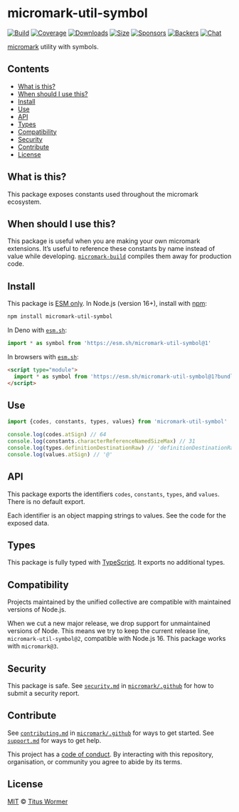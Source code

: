 # micromark-util-symbol

[![Build][build-badge]][build]
[![Coverage][coverage-badge]][coverage]
[![Downloads][downloads-badge]][downloads]
[![Size][bundle-size-badge]][bundle-size]
[![Sponsors][sponsors-badge]][opencollective]
[![Backers][backers-badge]][opencollective]
[![Chat][chat-badge]][chat]

[micromark][] utility with symbols.

## Contents

* [What is this?](#what-is-this)
* [When should I use this?](#when-should-i-use-this)
* [Install](#install)
* [Use](#use)
* [API](#api)
* [Types](#types)
* [Compatibility](#compatibility)
* [Security](#security)
* [Contribute](#contribute)
* [License](#license)

## What is this?

This package exposes constants used throughout the micromark ecosystem.

## When should I use this?

This package is useful when you are making your own micromark extensions.
It’s useful to reference these constants by name instead of value while
developing.
[`micromark-build`][micromark-build] compiles them away for production code.

## Install

This package is [ESM only][esm].
In Node.js (version 16+), install with [npm][]:

```sh
npm install micromark-util-symbol
```

In Deno with [`esm.sh`][esmsh]:

```js
import * as symbol from 'https://esm.sh/micromark-util-symbol@1'
```

In browsers with [`esm.sh`][esmsh]:

```html
<script type="module">
  import * as symbol from 'https://esm.sh/micromark-util-symbol@1?bundle'
</script>
```

## Use

```js
import {codes, constants, types, values} from 'micromark-util-symbol'

console.log(codes.atSign) // 64
console.log(constants.characterReferenceNamedSizeMax) // 31
console.log(types.definitionDestinationRaw) // 'definitionDestinationRaw'
console.log(values.atSign) // '@'
```

## API

This package exports the identifiers `codes`, `constants`, `types`, and
`values`.
There is no default export.

Each identifier is an object mapping strings to values.
See the code for the exposed data.

## Types

This package is fully typed with [TypeScript][].
It exports no additional types.

## Compatibility

Projects maintained by the unified collective are compatible with maintained
versions of Node.js.

When we cut a new major release, we drop support for unmaintained versions of
Node.
This means we try to keep the current release line,
`micromark-util-symbol@2`, compatible with Node.js 16.
This package works with `micromark@3`.

## Security

This package is safe.
See [`security.md`][securitymd] in [`micromark/.github`][health] for how to
submit a security report.

## Contribute

See [`contributing.md`][contributing] in [`micromark/.github`][health] for ways
to get started.
See [`support.md`][support] for ways to get help.

This project has a [code of conduct][coc].
By interacting with this repository, organisation, or community you agree to
abide by its terms.

## License

[MIT][license] © [Titus Wormer][author]

<!-- Definitions -->

[build-badge]: https://github.com/micromark/micromark/workflows/main/badge.svg

[build]: https://github.com/micromark/micromark/actions

[coverage-badge]: https://img.shields.io/codecov/c/github/micromark/micromark.svg

[coverage]: https://codecov.io/github/micromark/micromark

[downloads-badge]: https://img.shields.io/npm/dm/micromark-util-symbol.svg

[downloads]: https://www.npmjs.com/package/micromark-util-symbol

[bundle-size-badge]: https://img.shields.io/badge/dynamic/json?label=minzipped%20size&query=$.size.compressedSize&url=https://deno.bundlejs.com/?q=micromark-util-symbol

[bundle-size]: https://bundlejs.com/?q=micromark-util-symbol

[sponsors-badge]: https://opencollective.com/unified/sponsors/badge.svg

[backers-badge]: https://opencollective.com/unified/backers/badge.svg

[opencollective]: https://opencollective.com/unified

[npm]: https://docs.npmjs.com/cli/install

[esm]: https://gist.github.com/sindresorhus/a39789f98801d908bbc7ff3ecc99d99c

[esmsh]: https://esm.sh

[chat-badge]: https://img.shields.io/badge/chat-discussions-success.svg

[chat]: https://github.com/micromark/micromark/discussions

[license]: https://github.com/micromark/micromark/blob/main/license

[author]: https://wooorm.com

[health]: https://github.com/micromark/.github

[securitymd]: https://github.com/micromark/.github/blob/main/security.md

[contributing]: https://github.com/micromark/.github/blob/main/contributing.md

[support]: https://github.com/micromark/.github/blob/main/support.md

[coc]: https://github.com/micromark/.github/blob/main/code-of-conduct.md

[typescript]: https://www.typescriptlang.org

[micromark]: https://github.com/micromark/micromark

[micromark-build]: https://github.com/micromark/micromark/tree/main/packages/micromark-build
